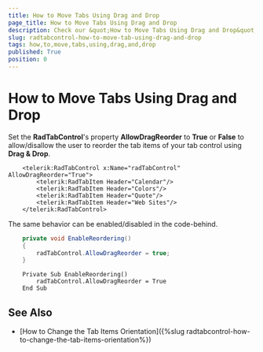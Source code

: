 ```yaml
---
title: How to Move Tabs Using Drag and Drop
page_title: How to Move Tabs Using Drag and Drop
description: Check our &quot;How to Move Tabs Using Drag and Drop&quot; documentation article for the RadTabControl {{ site.framework_name }} control.
slug: radtabcontrol-how-to-move-tab-using-drag-and-drop
tags: how,to,move,tabs,using,drag,and,drop
published: True
position: 0
---
```


# How to Move Tabs Using Drag and Drop

Set the __RadTabControl__'s property __AllowDragReorder__ to __True__ or __False__ to allow/disallow the user to reorder the tab items of your tab control using __Drag & Drop__.

  
```XAML
	<telerik:RadTabControl x:Name="radTabControl" AllowDragReorder="True">
	    <telerik:RadTabItem Header="Calendar"/>
	    <telerik:RadTabItem Header="Colors"/>
	    <telerik:RadTabItem Header="Quote"/>
	    <telerik:RadTabItem Header="Web Sites"/>
	</telerik:RadTabControl>
```

The same behavior can be enabled/disabled in the code-behind.

  
```C#
	private void EnableReordering()
	{
	    radTabControl.AllowDragReorder = true;
	}
```

  
```VB.NET
    Private Sub EnableReordering()
        radTabControl.AllowDragReorder = True
    End Sub
```

## See Also 
 * [How to Change the Tab Items Orientation]({%slug radtabcontrol-how-to-change-the-tab-items-orientation%})
